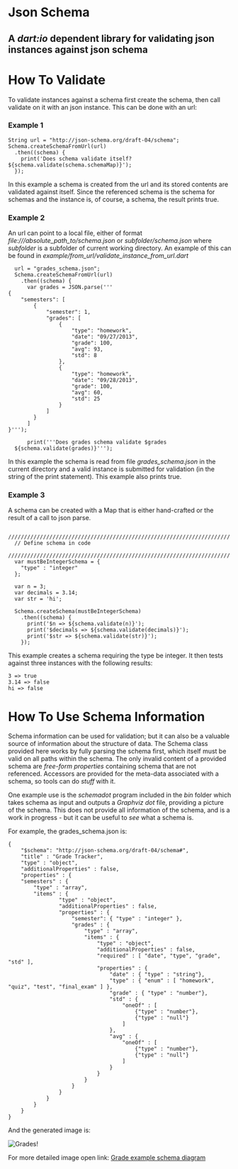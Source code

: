 # Json Schema

## A *dart:io* dependent library for validating json instances against json schema

# How To Validate

  To validate instances against a schema first create the schema, then
  call validate on it with an json instance. This can be done with an
  url:

### Example 1  

    String url = "http://json-schema.org/draft-04/schema";
    Schema.createSchemaFromUrl(url)
      .then((schema) {
        print('Does schema validate itself? ${schema.validate(schema.schemaMap)}');
      });

  In this example a schema is created from the url and its stored
  contents are validated against itself. Since the referenced schema
  is the schema for schemas and the instance is, of course, a schema,
  the result prints true.

### Example 2
  
  An url can point to a local file, either of format
  _file:///absolute\_path\_to/schema.json_ or _subfolder/schema.json_
  where _subfolder_ is a subfolder of current working directory. An
  example of this can be found in
  _example/from\_url/validate\_instance\_from\_url.dart_

      url = "grades_schema.json";
      Schema.createSchemaFromUrl(url)
        .then((schema) {
          var grades = JSON.parse('''
    {
        "semesters": [
            {
                "semester": 1,
                "grades": [
                    {
                        "type": "homework",
                        "date": "09/27/2013",
                        "grade": 100,
                        "avg": 93,
                        "std": 8
                    },
                    {
                        "type": "homework",
                        "date": "09/28/2013",
                        "grade": 100,
                        "avg": 60,
                        "std": 25
                    }
                ]  
            }
          ]
    }''');
          
          print('''Does grades schema validate $grades
      ${schema.validate(grades)}''');

  In this example the schema is read from file _grades\_schema.json_
  in the current directory and a valid instance is submitted for
  validation (in the string of the print statement). This example also
  prints true.

### Example 3

  A schema can be created with a Map that is either hand-crafted or
  the result of a call to json parse.

      //////////////////////////////////////////////////////////////////////
      // Define schema in code
      //////////////////////////////////////////////////////////////////////
      var mustBeIntegerSchema = {
        "type" : "integer"
      };
    
      var n = 3;
      var decimals = 3.14;
      var str = 'hi';
    
      Schema.createSchema(mustBeIntegerSchema)
        .then((schema) {
          print('$n => ${schema.validate(n)}');
          print('$decimals => ${schema.validate(decimals)}');
          print('$str => ${schema.validate(str)}');
        });

  This example creates a schema requiring the type be integer. It then
  tests against three instances with the following results:

    3 => true
    3.14 => false
    hi => false

# How To Use Schema Information

  Schema information can be used for validation; but it can also be a
  valuable source of information about the structure of data. The
  Schema class provided here works by fully parsing the schema first,
  which itself must be valid on all paths within the schema. The only
  invalid content of a provided schema are _free-form properties_
  containing schema that are not referenced. Accessors are provided
  for the meta-data associated with a schema, so tools can do *stuff*
  with it. 

  One example use is the _schemadot_ program included in the _bin_
  folder which takes schema as input and outputs a _Graphviz_ _dot_
  file, providing a picture of the schema. This does not provide all
  information of the schema, and is a work in progress - but it can be
  useful to *see* what a schema is.

  For example, the grades_schema.json is:

    {
        "$schema": "http://json-schema.org/draft-04/schema#",
        "title" : "Grade Tracker",
        "type" : "object",
        "additionalProperties" : false,
        "properties" : {
    	"semesters" : {
    	    "type" : "array",
    	    "items" : {
                    "type" : "object",
                    "additionalProperties" : false,
                    "properties" : {
                        "semester": { "type" : "integer" },
                        "grades" : {
                            "type" : "array",
                            "items" : {
                                "type" : "object",
                                "additionalProperties" : false,
                                "required" : [ "date", "type", "grade", "std" ],
                                "properties" : {
                                    "date" : { "type" : "string"},
                                    "type" : { "enum" : [ "homework", "quiz", "test", "final_exam" ] },
                                    "grade" : { "type" : "number"},
                                    "std" : { 
                                        "oneOf" : [ 
                                            {"type" : "number"}, 
                                            {"type" : "null"}
                                        ] 
                                    },
                                    "avg" : { 
                                        "oneOf" : [ 
                                            {"type" : "number"}, 
                                            {"type" : "null"}
                                        ] 
                                    }
                                }
                            }
                        }
                    }
                }
      	    }
        }
    }

  And the generated image is:

  ![Grades!](https://raw.github.com/patefacio/json_schema/master/example/from_url/grades_schema.png)  

  For more detailed image open link:
  <a href="https://raw.github.com/patefacio/json_schema/master/example/from_url/grades_schema.png"
  target="_blank">Grade example schema diagram</a>


